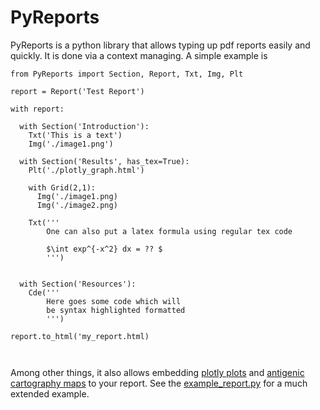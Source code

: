 # PyReports
PyReports is a python library that allows typing up pdf reports easily and quickly.
It is done via a context managing. A simple example is 

```
from PyReports import Section, Report, Txt, Img, Plt

report = Report('Test Report')  

with report:

  with Section('Introduction'):  
    Txt('This is a text')  
    Img('./image1.png') 
    
  with Section('Results', has_tex=True):
    Plt('./plotly_graph.html')
    
    with Grid(2,1):
      Img('./image1.png)
      Img('./image2.png)
      
    Txt('''
        One can also put a latex formula using regular tex code

        $\int exp^{-x^2} dx = ?? $
        ''')
    
    
  with Section('Resources'):
    Cde('''
        Here goes some code which will
        be syntax highlighted formatted
        ''')
    
report.to_html('my_report.html)
    
 
```
Among other things, it also allows embedding [plotly plots](https://plotly.com/) and [antigenic cartography maps](https://www.antigenic-cartography.org/) to your report. See the [example_report.py](https://github.com/iAvicenna/PyReports/blob/main/test/examples/example_report.py) for a much extended example.
